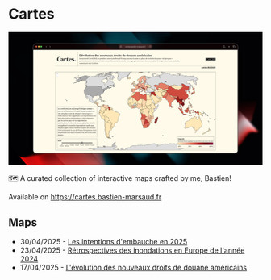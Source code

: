 # Cartes

![Preview of cartes.bastien-marsaud.fr](./.github/preview.png)

🗺️ A curated collection of interactive maps crafted by me, Bastien!

Available on https://cartes.bastien-marsaud.fr

## Maps
* 30/04/2025 - [Les intentions d'embauche en 2025](https://cartes.bastien-marsaud.fr/cartes/intentions-embauche-2025/)
* 23/04/2025 - [Rétrospectives des inondations en Europe de l'année 2024](https://cartes.bastien-marsaud.fr/cartes/retrospective-inondations-2024/)
* 17/04/2025 - [L'évolution des nouveaux droits de douane américains](https://cartes.bastien-marsaud.fr/cartes/usa-tariffs-2025/)

